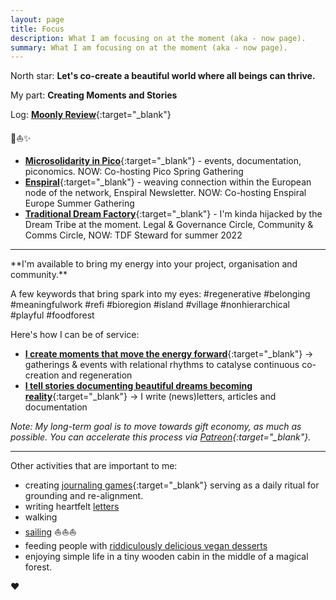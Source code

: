 ```yaml
---
layout: page
title: Focus
description: What I am focusing on at the moment (aka - now page).
summary: What I am focusing on at the moment (aka - now page).
---
```


North star: **Let's co-create a beautiful world where all beings can thrive.**

My part: **Creating Moments and Stories**

Log: [**Moonly Review**](/moonly-reviews){:target="_blank"}

<p>🌳⛵️✨</p>

- [**Microsolidarity in Pico**](https://pico.microsolidarity.cc){:target="_blank"} - events, documentation, piconomics. NOW: Co-hosting Pico Spring Gathering
- [**Enspiral**](https://enspiral.com){:target="_blank"} - weaving connection within the European node of the network, Enspiral Newsletter. NOW: Co-hosting Enspiral Europe Summer Gathering
- [**Traditional Dream Factory**](https://traditionaldreamfactory.com){:target="_blank"} - I'm kinda hijacked by the Dream Tribe at the moment. Legal & Governance Circle, Community & Comms Circle, NOW: TDF Steward for summer 2022

<p></p>
<hr>
<p></p>
**I'm available to bring my energy into your project, organisation and community.**

A few keywords that bring spark into my eyes: #regenerative #belonging #meaningfulwork #refi #bioregion #island #village #nonhierarchical #playful #foodforest

Here's how I can be of service:

- [**I create moments that move the energy forward**](/experiences){:target="_blank"} -> gatherings & events with relational rhythms to catalyse continuous co-creation and regeneration
- [**I tell stories documenting beautiful dreams becoming reality**](/documentation){:target="_blank"} -> I write (news)letters, articles and documentation

*Note: My long-term goal is to move towards gift economy, as much as possible. You can accelerate this process via [Patreon](https://www.patreon.com/michalkorzonek){:target="_blank"}.*
<p></p>
<hr>
<p></p>
Other activities that are important to me:

- creating [journaling games](https://journalsmarter.com){:target="_blank"} serving as a daily ritual for grounding and re-alignment. 
- writing heartfelt [letters](/letters)
- walking
- [sailing](/sailing) ⛵️⛵️⛵️
- feeding people with [riddiculously delicious vegan desserts](/tag/nomz)
- enjoying simple life in a tiny wooden cabin in the middle of a magical forest.

♥